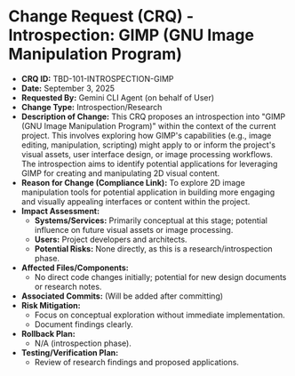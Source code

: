 # Change Request (CRQ) - Introspection: GIMP (GNU Image Manipulation Program)

*   **CRQ ID:** TBD-101-INTROSPECTION-GIMP
*   **Date:** September 3, 2025
*   **Requested By:** Gemini CLI Agent (on behalf of User)
*   **Change Type:** Introspection/Research
*   **Description of Change:**
    This CRQ proposes an introspection into "GIMP (GNU Image Manipulation Program)" within the context of the current project. This involves exploring how GIMP's capabilities (e.g., image editing, manipulation, scripting) might apply to or inform the project's visual assets, user interface design, or image processing workflows. The introspection aims to identify potential applications for leveraging GIMP for creating and manipulating 2D visual content.
*   **Reason for Change (Compliance Link):**
    To explore 2D image manipulation tools for potential application in building more engaging and visually appealing interfaces or content within the project.
*   **Impact Assessment:**
    *   **Systems/Services:** Primarily conceptual at this stage; potential influence on future visual assets or image processing.
    *   **Users:** Project developers and architects.
    *   **Potential Risks:** None directly, as this is a research/introspection phase.
*   **Affected Files/Components:**
    *   No direct code changes initially; potential for new design documents or research notes.
*   **Associated Commits:** (Will be added after committing)
*   **Risk Mitigation:**
    *   Focus on conceptual exploration without immediate implementation.
    *   Document findings clearly.
*   **Rollback Plan:**
    *   N/A (introspection phase).
*   **Testing/Verification Plan:**
    *   Review of research findings and proposed applications.

